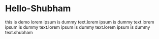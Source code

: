 # Hello-Shubham
this is demo
lorem ipsum is dummy text.lorem ipsum is dummy text.lorem ipsum is dummy text.lorem ipsum is dummy text.lorem ipsum is dummy text.shubham
